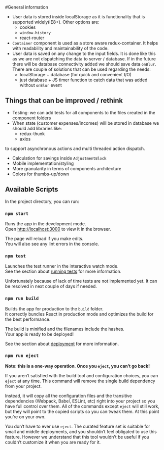 #General information

* User data is stored inside localStorage as it is functionality that is supported widely(IE8+).
Other options are:
    * cookies
    * `window.history`
    * react-router
*  `Container` component is used as a store aware redux-container. It helps with readability and maintainability of the code.
* User data is saved on any change to the input fields. It is done like this as we are not dispatching the data
to server / database. If in the future there will be database connectivity added we should save data `onBlur`. 
There are couple of solutions that can be used regarding the needs:
    * localStorage + database (for quick and convenient I/O)
    * just database + JS timer function to catch data that was added without `onBlur` event

## Things that can be improved / rethink

* Testing: we can add tests for all components to the files created in the component folders
* When state (customer expenses/incomes) will be stored in database we should add libraries like: 
    * redux-thunk
    * axios
    
to support asynchronous actions and multi threaded action dispatch. 
* Calculation for savings inside `AdjustmentBlock`
* Mobile implementation/styling
* More granularity in terms of components architecture
* Colors for thumbs-up/down

## Available Scripts

In the project directory, you can run:

### `npm start`

Runs the app in the development mode.<br>
Open [http://localhost:3000](http://localhost:3000) to view it in the browser.

The page will reload if you make edits.<br>
You will also see any lint errors in the console.

### `npm test`

Launches the test runner in the interactive watch mode.<br>
See the section about [running tests](https://facebook.github.io/create-react-app/docs/running-tests) for more information.

Unfortunately because of lack of time tests are not implemented yet. It can be resolved in next couple of days if needed.

### `npm run build`

Builds the app for production to the `build` folder.<br>
It correctly bundles React in production mode and optimizes the build for the best performance.

The build is minified and the filenames include the hashes.<br>
Your app is ready to be deployed!

See the section about [deployment](https://facebook.github.io/create-react-app/docs/deployment) for more information.

### `npm run eject`

**Note: this is a one-way operation. Once you `eject`, you can’t go back!**

If you aren’t satisfied with the build tool and configuration choices, you can `eject` at any time. This command will remove the single build dependency from your project.

Instead, it will copy all the configuration files and the transitive dependencies (Webpack, Babel, ESLint, etc) right into your project so you have full control over them. All of the commands except `eject` will still work, but they will point to the copied scripts so you can tweak them. At this point you’re on your own.

You don’t have to ever use `eject`. The curated feature set is suitable for small and middle deployments, and you shouldn’t feel obligated to use this feature. However we understand that this tool wouldn’t be useful if you couldn’t customize it when you are ready for it.
